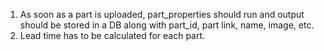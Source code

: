 1. As soon as a part is uploaded, part_properties should run and output should be stored in a DB along with part_id, part link, name, image, etc.
2. Lead time has to be calculated for each part.

